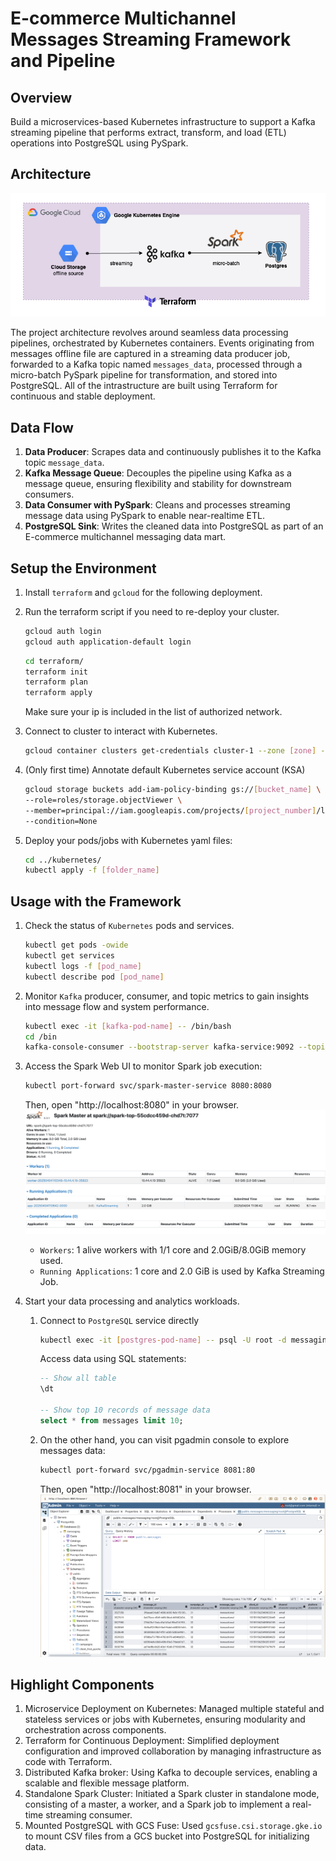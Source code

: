 # E-commerce Multichannel Messages Streaming Framework and Pipeline

## Overview
Build a microservices-based Kubernetes infrastructure to support a Kafka streaming pipeline that performs extract, transform, and load (ETL) operations into PostgreSQL using PySpark.  

## Architecture
![Message_Streaning_Pipeline](images/Architecture_Message_Streaming_Pipeline.png)

The project architecture revolves around seamless data processing pipelines, orchestrated by Kubernetes containers. Events originating from messages offline file are captured in a streaming data producer job, forwarded to a Kafka topic named `messages_data`, processed through a micro-batch PySpark pipeline for transformation, and stored into PostgreSQL. All of the intrastructure are built using Terraform for continuous and stable deployment.

## Data Flow 
1. **Data Producer**: Scrapes data and continuously publishes it to the Kafka topic `message_data`.
2. **Kafka Message Queue**: Decouples the pipeline using Kafka as a message queue, ensuring flexibility and stability for downstream consumers.
3. **Data Consumer with PySpark**: Cleans and processes streaming message data using PySpark to enable near-realtime ETL.
4. **PostgreSQL Sink**: Writes the cleaned data into PostgreSQL as part of an E-commerce multichannel messaging data mart.


## Setup the Environment
1. Install `terraform` and `gcloud` for the following deployment.

2. Run the terraform script if you need to re-deploy your cluster.
    ```bash
    gcloud auth login
    gcloud auth application-default login
    ```
    ```bash
    cd terraform/
    terraform init
    terraform plan
    terraform apply
    ```
    Make sure your ip is included in the list of authorized network.

3. Connect to cluster to interact with Kubernetes.
    ```bash
    gcloud container clusters get-credentials cluster-1 --zone [zone] --project [project_id]
    ```

4. (Only first time) Annotate default Kubernetes service account (KSA)
    ```bash
    gcloud storage buckets add-iam-policy-binding gs://[bucket_name] \
    --role=roles/storage.objectViewer \
    --member=principal://iam.googleapis.com/projects/[project_number]/locations/global/workloadIdentityPools/[project_id].svc.id.goog/subject/ns/default/sa/default \
    --condition=None
    ```

5. Deploy your pods/jobs with Kubernetes yaml files:
    ```bash
    cd ../kubernetes/
    kubectl apply -f [folder_name]
    ```

## Usage with the Framework
1. Check the status of `Kubernetes` pods and services.
    ```bash
    kubectl get pods -owide
    kubectl get services 
    kubectl logs -f [pod_name]
    kubectl describe pod [pod_name]
    ```

2. Monitor `Kafka` producer, consumer, and topic metrics to gain insights into message flow and system performance.
    ```bash
    kubectl exec -it [kafka-pod-name] -- /bin/bash
    cd /bin
    kafka-console-consumer --bootstrap-server kafka-service:9092 --topic message_data --from-beginning
    ```

3. Access the Spark Web UI to monitor Spark job execution:
    ```bash
    kubectl port-forward svc/spark-master-service 8080:8080
    ```
    Then, open "http://localhost:8080" in your browser.
    ![spark-web-UI](images/spark-web-UI.png)
    - `Workers`: 1 alive workers with 1/1 core and 2.0GiB/8.0GiB memory used.
    - `Running Applications`: 1 core and 2.0 GiB is used by Kafka Streaming Job.

4.  Start your data processing and analytics workloads.
    1. Connect to `PostgreSQL` service directly
        ```bash
        kubectl exec -it [postgres-pod-name] -- psql -U root -d messaging
        ```
        Access data using SQL statements:
        ```sql
        -- Show all table
        \dt 

        -- Show top 10 records of message data
        select * from messages limit 10;
        ```
    2. On the other hand, you can visit pgadmin console to explore messages data:
        ```bash
        kubectl port-forward svc/pgadmin-service 8081:80
        ```
        Then, open "http://localhost:8081" in your browser.
        ![postgres-pgadmin-UI](images/postgres-pgadmin-UI.png)


## Highlight Components
1. Microservice Deployment on Kubernetes: Managed multiple stateful and stateless services or jobs with Kubernetes, ensuring modularity and orchestration across components.
2. Terraform for Continuous Deployment: Simplified deployment configuration and improved collaboration by managing infrastructure as code with Terraform.
3. Distributed Kafka broker: Using Kafka to decouple services, enabling a scalable and flexible message platform.
4. Standalone Spark Cluster: Initiated a Spark cluster in standalone mode, consisting of a master, a worker, and a Spark job to implement a real-time streaming consumer.
5. Mounted PostgreSQL with GCS Fuse: Used `gcsfuse.csi.storage.gke.io` to mount CSV files from a GCS bucket into PostgreSQL for initializing data.


